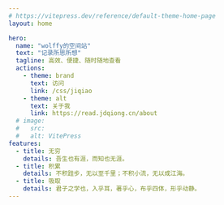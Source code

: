 ```yaml
---
# https://vitepress.dev/reference/default-theme-home-page
layout: home

hero:
  name: "wolffy的空间站"
  text: "记录所思所想"
  tagline: 高效、便捷、随时随地查看
  actions:
    - theme: brand
      text: 访问
      link: /css/jiqiao
    - theme: alt
      text: 关于我
      link: https://read.jdqiong.cn/about
  # image:
  #   src:
  #   alt: VitePress
features:
  - title: 无穷
    details: 吾生也有涯，而知也无涯。
  - title: 积累
    details: 不积跬步，无以至千里；不积小流，无以成江海。
  - title: 吸取
    details: 君子之学也，入乎耳，著乎心，布乎四体，形乎动静。
---
```


